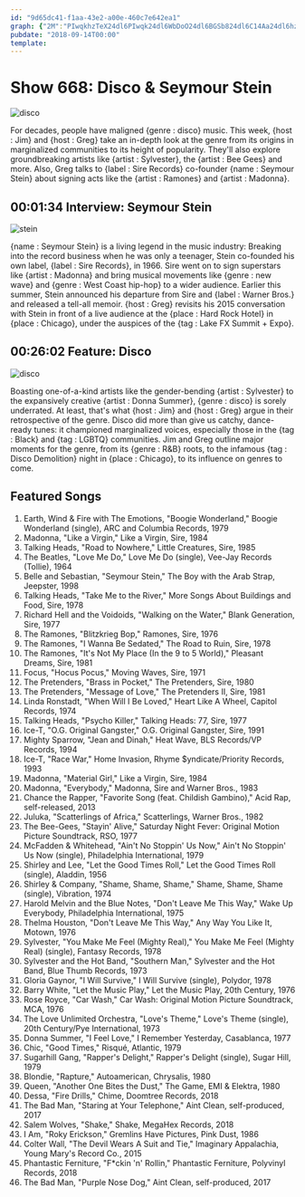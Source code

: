 ```yaml
---
id: "9d65dc41-f1aa-43e2-a00e-460c7e642ea1"
graph: {"2M":"PIwqkhzTeX24dl6PIwqk24dl6WbDoO24dl6BGSb824dl6C14Aa24dl6hzTeXBDQPMMOJ5zMOJ5zyKeQg","17E":"BJQFWrki8rBJQFWFFjBv6fM0gBJQFWBJQFWr9oyMBJQFWmtHpPBHm1GX6cfdMOJ5zX6cfdBHm1GMOJ5z6fM0gMOJ5z"}
pubdate: "2018-09-14T00:00"
template: 
---
```






# Show 668: Disco & Seymour Stein

![disco](https://static.soundopinions.org/images/2018/disco.jpg)

For decades, people have maligned {genre : disco} music. This week, {host : Jim} and {host : Greg} take an in-depth look at the genre from its origins in marginalized communities to its height of popularity. They'll also explore groundbreaking artists like {artist : Sylvester}, the {artist : Bee Gees} and more. Also, Greg talks to {label : Sire Records} co-founder {name : Seymour Stein} about signing acts like the {artist : Ramones} and {artist : Madonna}.



## 00:01:34 Interview: Seymour Stein

![stein](https://static.soundopinions.org/assets/668/2M0.jpg)

{name : Seymour Stein} is a living legend in the music industry: Breaking into the record business when he was only a teenager, Stein co-founded his own label, {label : Sire Records}, in 1966. Sire went on to sign superstars like {artist : Madonna} and bring musical movements like {genre : new wave} and {genre : West Coast hip-hop} to a wider audience. Earlier this summer, Stein announced his departure from Sire and {label : Warner Bros.} and released a tell-all memoir. {host : Greg} revisits his 2015 conversation with Stein in front of a live audience at the {place : Hard Rock Hotel} in {place : Chicago}, under the auspices of the {tag : Lake FX Summit + Expo}.



## 00:26:02 Feature: Disco

![disco](https://static.soundopinions.org/assets/668/17E0.jpg)

Boasting one-of-a-kind artists like the gender-bending {artist : Sylvester} to the expansively creative {artist : Donna Summer}, {genre : disco} is sorely underrated. At least, that's what {host : Jim} and {host : Greg} argue in their retrospective of the genre. Disco did more than give us catchy, dance-ready tunes: it championed marginalized voices, especially those in the {tag : Black} and {tag : LGBTQ} communities. Jim and Greg outline major moments for the genre, from its {genre : R&B} roots, to the infamous {tag : Disco Demolition} night in {place : Chicago}, to its influence on genres to come.



## Featured Songs

1. Earth, Wind & Fire with The Emotions, "Boogie Wonderland," Boogie Wonderland (single), ARC and Columbia Records, 1979
2. Madonna, "Like a Virgin," Like a Virgin, Sire, 1984
3. Talking Heads, "Road to Nowhere," Little Creatures, Sire, 1985
4. The Beatles, "Love Me Do," Love Me Do (single), Vee-Jay Records (Tollie), 1964
5. Belle and Sebastian, "Seymour Stein," The Boy with the Arab Strap, Jeepster, 1998
6. Talking Heads, "Take Me to the River," More Songs About Buildings and Food, Sire, 1978
7. Richard Hell and the Voidoids, "Walking on the Water," Blank Generation, Sire, 1977
8. The Ramones, "Blitzkrieg Bop," Ramones, Sire, 1976
9. The Ramones, "I Wanna Be Sedated," The Road to Ruin, Sire, 1978
10. The Ramones, "It's Not My Place (In the 9 to 5 World)," Pleasant Dreams, Sire, 1981
11. Focus, "Hocus Pocus," Moving Waves, Sire, 1971
12. The Pretenders, "Brass in Pocket," The Pretenders, Sire, 1980
13. The Pretenders, "Message of Love," The Pretenders II, Sire, 1981
14. Linda Ronstadt, "When Will I Be Loved," Heart Like A Wheel, Capitol Records, 1974
15. Talking Heads, "Psycho Killer," Talking Heads: 77, Sire, 1977
16. Ice-T, "O.G. Original Gangster," O.G. Original Gangster, Sire, 1991
17. Mighty Sparrow, "Jean and Dinah," Heat Wave, BLS Records/VP Records, 1994
18. Ice-T, "Race War," Home Invasion, Rhyme $yndicate/Priority Records, 1993
19. Madonna, "Material Girl," Like a Virgin, Sire, 1984
20. Madonna, "Everybody," Madonna, Sire and Warner Bros., 1983
21. Chance the Rapper, "Favorite Song (feat. Childish Gambino)," Acid Rap, self-released, 2013
22. Juluka, "Scatterlings of Africa," Scatterlings, Warner Bros., 1982
23. The Bee-Gees, "Stayin' Alive," Saturday Night Fever: Original Motion Picture Soundtrack, RSO, 1977
24. McFadden & Whitehead, "Ain't No Stoppin' Us Now," Ain't No Stoppin' Us Now (single), Philadelphia International, 1979
25. Shirley and Lee, "Let the Good Times Roll," Let the Good Times Roll (single), Aladdin, 1956
26. Shirley & Company, "Shame, Shame, Shame," Shame, Shame, Shame (single), Vibration, 1974
27. Harold Melvin and the Blue Notes, "Don't Leave Me This Way," Wake Up Everybody, Philadelphia International, 1975
28. Thelma Houston, "Don't Leave Me This Way," Any Way You Like It, Motown, 1976
29. Sylvester, "You Make Me Feel (Mighty Real)," You Make Me Feel (Mighty Real) (single), Fantasy Records, 1978
30. Sylvester and the Hot Band, "Southern Man," Sylvester and the Hot Band, Blue Thumb Records, 1973
31. Gloria Gaynor, "I Will Survive," I Will Survive (single), Polydor, 1978
32. Barry White, "Let the Music Play," Let the Music Play, 20th Century, 1976
33. Rose Royce, "Car Wash," Car Wash: Original Motion Picture Soundtrack, MCA, 1976
34. The Love Unlimited Orchestra, "Love's Theme," Love's Theme (single), 20th Century/Pye International, 1973
35. Donna Summer, "I Feel Love," I Remember Yesterday, Casablanca, 1977
36. Chic, "Good Times," Risqué, Atlantic, 1979
37. Sugarhill Gang, "Rapper's Delight," Rapper's Delight (single), Sugar Hill, 1979
38. Blondie, "Rapture," Autoamerican, Chrysalis, 1980
39. Queen, "Another One Bites the Dust," The Game, EMI & Elektra, 1980
40. Dessa, "Fire Drills," Chime, Doomtree Records, 2018
41. The Bad Man, "Staring at Your Telephone," Aint Clean, self-produced, 2017
42. Salem Wolves, "Shake," Shake, MegaHex Records, 2018
43. I Am, "Roky Erickson," Gremlins Have Pictures, Pink Dust, 1986
44. Colter Wall, "The Devil Wears A Suit and Tie," Imaginary Appalachia, Young Mary's Record Co., 2015
45. Phantastic Ferniture, "F*ckin 'n' Rollin," Phantastic Ferniture, Polyvinyl Records, 2018
46. The Bad Man, "Purple Nose Dog," Aint Clean, self-produced, 2017